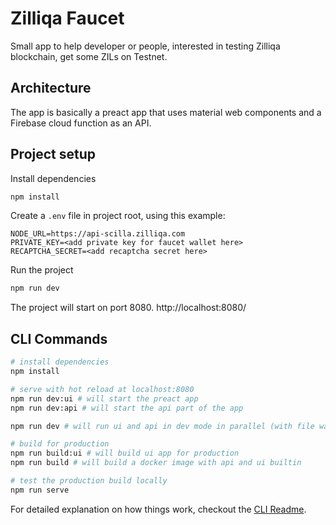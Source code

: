 # Zilliqa Faucet

Small app to help developer or people, interested in testing Zilliqa blockchain, get some ZILs on Testnet.

## Architecture
The app is basically a preact app that uses material web components and a Firebase cloud function as an API.

## Project setup
Install dependencies
``` bash
npm install
```

Create a `.env` file in project root, using this example:
```
NODE_URL=https://api-scilla.zilliqa.com
PRIVATE_KEY=<add private key for faucet wallet here>
RECAPTCHA_SECRET=<add recaptcha secret here>
```

Run the project
``` bash
npm run dev
```

The project will start on port 8080. http://localhost:8080/

## CLI Commands

``` bash
# install dependencies
npm install

# serve with hot reload at localhost:8080
npm run dev:ui # will start the preact app
npm run dev:api # will start the api part of the app

npm run dev # will run ui and api in dev mode in parallel (with file watch)

# build for production
npm run build:ui # will build ui app for production
npm run build # will build a docker image with api and ui builtin

# test the production build locally
npm run serve
```

For detailed explanation on how things work, checkout the [CLI Readme](https://github.com/developit/preact-cli/blob/master/README.md).
